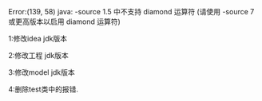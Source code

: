 Error:(139, 58) java: -source 1.5 中不支持 diamond 运算符
  (请使用 -source 7 或更高版本以启用 diamond 运算符)
  
1:修改idea jdk版本

2:修改工程 jdk版本

3:修改model jdk版本

4:删除test类中的报错.
